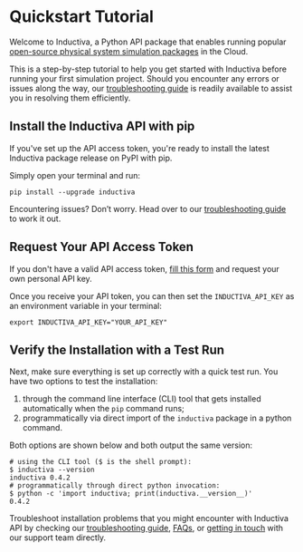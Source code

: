 # Quickstart Tutorial

Welcome to Inductiva, a Python API package that enables running popular
[open-source physical system simulation packages](./introduction/simulators.md) in the Cloud. 

This is a step-by-step tutorial to help you get started with Inductiva 
before running your first simulation project. Should you encounter any errors or 
issues along the way, our [troubleshooting guide](./api_reference/troubleshooting.md) is
readily available to assist you in resolving them efficiently.

## Install the Inductiva API with pip
If you've set up the API access token, you're ready to install the 
latest Inductiva package release on PyPI with pip. 

Simply open your terminal and run:

```
pip install --upgrade inductiva
```

Encountering issues? Don’t worry. Head over to our [troubleshooting guide](./api_reference/troubleshooting.md)
to work it out.

## Request Your API Access Token
If you don't have a valid API access token, [fill this form](https://docs.google.com/forms/d/e/1FAIpQLSflytIIwzaBE_ZzoRloVm3uTo1OQCH6Cqhw3bhFVnC61s7Wmw/viewform) and request 
your own personal API key.

Once you receive your API token, you can then set the `INDUCTIVA_API_KEY` as an 
environment variable in your terminal:
```
export INDUCTIVA_API_KEY="YOUR_API_KEY"
```

## Verify the Installation with a Test Run

Next, make sure everything is set up correctly with a quick test run.
You have two options to test the installation:
1. through the command line interface (CLI) tool that gets installed
   automatically when the `pip` command runs;
2. programmatically via direct import of the `inductiva` package in a python
   command.

Both options are shown below and both output the same version:

```console
# using the CLI tool ($ is the shell prompt):
$ inductiva --version
inductiva 0.4.2
# programmatically through direct python invocation:
$ python -c 'import inductiva; print(inductiva.__version__)'
0.4.2
```


Troubleshoot installation problems that you might encounter with Inductiva 
API by checking our [troubleshooting guide](./api_reference/troubleshooting.md),
[FAQs](./api_reference/faq.md), or [getting in touch](support@inductiva.ai)
with our support team directly.
